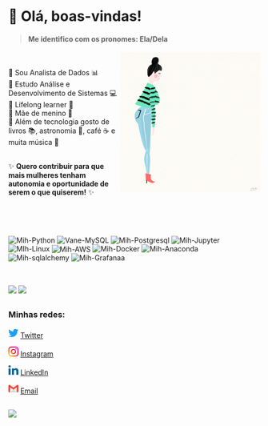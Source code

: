 # 👋 Olá, boas-vindas! 
> #### Me identifico com os pronomes: Ela/Dela

<div>
<img src="https://github.com/michelle-lira/michelle-lira/blob/main/githubprof/giphyall.gif" width=280 align=right>
        <br>
</div>

           
🔸 Sou Analista de Dados :bar_chart:    
🔸 Estudo Análise e Desenvolvimento de Sistemas 💻    
🔸 Lifelong learner 📖    
🔸 Mãe de menino 💙    
🔸 Além de tecnologia gosto de livros :books:, astronomia 🚀, café :coffee: e muita música :musical_note:    
<br>
        
:sparkles: __Quero contribuir para que mais mulheres tenham autonomia e oportunidade de serem o que quiserem!__ :sparkles:

<br>

##

<div style="display: inline_block"><br>
  <img align="justify" alt="Mih-Python" height="50" width="60" src="https://cdn.jsdelivr.net/gh/devicons/devicon/icons/python/python-original.svg">
  <img align="justify" alt="Vane-MySQL" height="50" width="60" src="https://cdn.jsdelivr.net/gh/devicons/devicon/icons/mysql/mysql-original-wordmark.svg">
  <img align="justify" alt="Mih-Postgresql" height="50" width="60" src="https://cdn.jsdelivr.net/gh/devicons/devicon/icons/postgresql/postgresql-original.svg" />
  <img align="justify" alt="Mih-Jupyter" height="50" width="60" src="https://cdn.jsdelivr.net/gh/devicons/devicon/icons/jupyter/jupyter-original-wordmark.svg" />
  <img align="justify" alt="MIh-Linux" height="50" width="60" src="https://cdn.jsdelivr.net/gh/devicons/devicon/icons/linux/linux-plain.svg"/>
  <img align="center" alt="Mih-AWS" height="60" width="70" src="https://cdn.jsdelivr.net/gh/devicons/devicon/icons/amazonwebservices/amazonwebservices-original-wordmark.svg" />
  <img align="justify" alt="Mih-Docker" height="60" width="70" src="https://cdn.jsdelivr.net/gh/devicons/devicon/icons/docker/docker-original.svg"/>
  <img align="justify" alt="Mih-Anaconda" height="50" width="60" src="https://cdn.jsdelivr.net/gh/devicons/devicon/icons/anaconda/anaconda-original.svg" />
  <img align="justify" alt="Mih-sqlalchemy" height="50" width="60" src="https://cdn.jsdelivr.net/gh/devicons/devicon/icons/sqlalchemy/sqlalchemy-original.svg" />
  <img align="justify" alt="Mih-Grafanaa" height="50" width="60" src="https://cdn.jsdelivr.net/gh/devicons/devicon/icons/grafana/grafana-original.svg" />
</div>

##


<div style="display: inline_block"><br>
    <img width="350px" align="justify" src="https://github-readme-stats.vercel.app/api/top-langs/?username=michelle-lira&hide=html&layout=compact&theme=onedark"/>
    <img width="445px" align="justify" src="https://github-readme-stats.vercel.app/api?username=michelle-lira&theme=onedark"/>
        <br>
</div>

##

<h3 align="left">Minhas redes:</h3>

<img src="https://github.com/michelle-lira/michelle-lira/blob/main/githubprof/013-twitter.png" width="20"></img></a> [Twitter](https://twitter.com/deliramichelle)   

<a href="https://www.instagram.com/__ch3ll__/"><img src="https://github.com/michelle-lira/michelle-lira/blob/main/githubprof/011-instagram.png" width="20"></img></a> [Instagram](https://www.instagram.com/deliramichelle)  

<a href="https://www.linkedin.com/in/michelle-lira"><img src="https://github.com/michelle-lira/michelle-lira/blob/main/githubprof/010-linkedin.png" width="20"></img></a> [LinkedIn](https://www.linkedin.com/in/lira-michelle)  

<a href="mailto:mchll.lira@gmail.com"><img src="https://github.com/michelle-lira/michelle-lira/blob/main/githubprof/gmail2.png" width="20"></img></a> [Email](mailto:mchll.lira@gmail.com)  

##

![](https://komarev.com/ghpvc/?username=michelle-lira&color=blue&style=flat)

